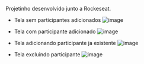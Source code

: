 Projetinho desenvolvido junto a Rockeseat.

- Tela sem participantes adicionados
![image](https://github.com/user-attachments/assets/b72eb0ac-3e5f-47b8-ba19-660a6b8b51b8)

- Tela com participante adicionado
![image](https://github.com/user-attachments/assets/af653ce8-1831-4eec-9c1a-f03b0a5777f8)

- Tela adicionando participante ja existente
![image](https://github.com/user-attachments/assets/94c7cfd3-5bb7-44c6-9694-af9cf6bc5209)

- Tela excluindo participante 
![image](https://github.com/user-attachments/assets/9a31643b-f3e0-402a-aa95-f772242db186)



